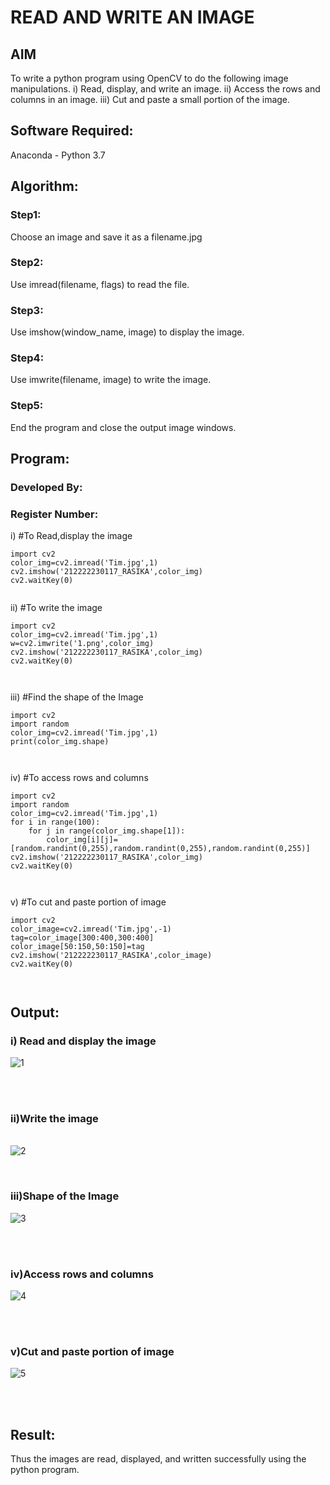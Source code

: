 # READ AND WRITE AN IMAGE
## AIM
To write a python program using OpenCV to do the following image manipulations.
i) Read, display, and write an image.
ii) Access the rows and columns in an image.
iii) Cut and paste a small portion of the image.

## Software Required:
Anaconda - Python 3.7
## Algorithm:
### Step1:
Choose an image and save it as a filename.jpg
### Step2:
Use imread(filename, flags) to read the file.
### Step3:
Use imshow(window_name, image) to display the image.
### Step4:
Use imwrite(filename, image) to write the image.
### Step5:
End the program and close the output image windows.
## Program:
### Developed By:
### Register Number: 
i) #To Read,display the image
```
import cv2
color_img=cv2.imread('Tim.jpg',1)
cv2.imshow('212222230117_RASIKA',color_img)
cv2.waitKey(0)  


```
ii) #To write the image
```
import cv2
color_img=cv2.imread('Tim.jpg',1)
w=cv2.imwrite('1.png',color_img)
cv2.imshow('212222230117_RASIKA',color_img)
cv2.waitKey(0) 



```
iii) #Find the shape of the Image
```python3
import cv2
import random
color_img=cv2.imread('Tim.jpg',1)
print(color_img.shape)



```
iv) #To access rows and columns

```python3
import cv2
import random
color_img=cv2.imread('Tim.jpg',1)
for i in range(100):
    for j in range(color_img.shape[1]):
        color_img[i][j]=[random.randint(0,255),random.randint(0,255),random.randint(0,255)]
cv2.imshow('212222230117_RASIKA',color_img)
cv2.waitKey(0)



```
v) #To cut and paste portion of image
```python3
import cv2
color_image=cv2.imread('Tim.jpg',-1)
tag=color_image[300:400,300:400]
color_image[50:150,50:150]=tag
cv2.imshow('212222230117_RASIKA',color_image)
cv2.waitKey(0)



```

## Output:

### i) Read and display the image
![1](https://github.com/rasika1206/READ-AND-WRITE-IMAGE/assets/124434806/66f1f667-7c21-4dd2-8e2b-676ad8c35b7a)


<br>
<br>

### ii)Write the image

<br>![2](https://github.com/rasika1206/READ-AND-WRITE-IMAGE/assets/124434806/9d15d3f2-0ef1-48f0-b22b-498330570d0c)

<br>


### iii)Shape of the Image
![3](https://github.com/rasika1206/READ-AND-WRITE-IMAGE/assets/124434806/2beb214a-1748-4639-8363-0504b0549520)


<br>
<br>

### iv)Access rows and columns
![4](https://github.com/rasika1206/READ-AND-WRITE-IMAGE/assets/124434806/081bb92d-79de-4cdb-8b8f-776778ed16dd)

<br>
<br>

### v)Cut and paste portion of image
![5](https://github.com/rasika1206/READ-AND-WRITE-IMAGE/assets/124434806/23d13788-2686-43b2-a2c1-a394a1d84aed)

<br>
<br>

## Result:
Thus the images are read, displayed, and written successfully using the python program.
